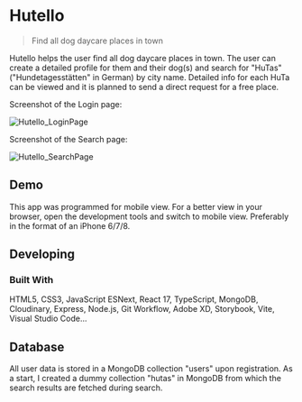 # Hutello

> Find all dog daycare places in town

Hutello helps the user find all dog daycare places in town. The user can create a detailed profile for them and their dog(s) and search for "HuTas" ("Hundetagesstätten" in German) by city name. Detailed info for each HuTa can be viewed and it is planned to send a direct request for a free place.

Screenshot of the Login page:

![Hutello_LoginPage](https://user-images.githubusercontent.com/82370319/124361484-be58db00-dc2f-11eb-805c-a24261c88c15.png)

Screenshot of the Search page:

![Hutello_SearchPage](https://user-images.githubusercontent.com/82370319/124361509-ce70ba80-dc2f-11eb-9ccd-cec2d9426460.png)

## Demo

This app was programmed for mobile view. For a better view in your browser, open the development tools and switch to mobile view. Preferably in the format of an iPhone 6/7/8.

## Developing

### Built With

HTML5, CSS3, JavaScript ESNext, React 17, TypeScript, MongoDB, Cloudinary, Express, Node.js, Git Workflow, Adobe XD, Storybook, Vite, Visual Studio Code...

## Database

All user data is stored in a MongoDB collection "users" upon registration. As a start, I created a dummy collection "hutas" in MongoDB from which the search results are fetched during search.
